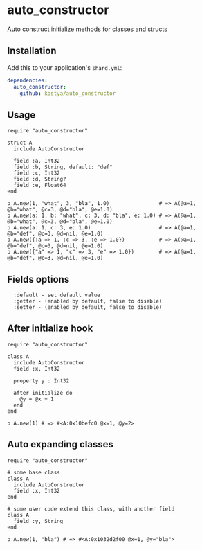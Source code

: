 # auto_constructor

Auto construct initialize methods for classes and structs

## Installation

Add this to your application's `shard.yml`:

```yaml
dependencies:
  auto_constructor:
    github: kostya/auto_constructor
```

## Usage

```crystal
require "auto_constructor"

struct A
  include AutoConstructor

  field :a, Int32
  field :b, String, default: "def"
  field :c, Int32
  field :d, String?
  field :e, Float64
end

p A.new(1, "what", 3, "bla", 1.0)                # => A(@a=1, @b="what", @c=3, @d="bla", @e=1.0)
p A.new(a: 1, b: "what", c: 3, d: "bla", e: 1.0) # => A(@a=1, @b="what", @c=3, @d="bla", @e=1.0)
p A.new(a: 1, c: 3, e: 1.0)                      # => A(@a=1, @b="def", @c=3, @d=nil, @e=1.0)
p A.new({:a => 1, :c => 3, :e => 1.0})           # => A(@a=1, @b="def", @c=3, @d=nil, @e=1.0)
p A.new({"a" => 1, "c" => 3, "e" => 1.0})        # => A(@a=1, @b="def", @c=3, @d=nil, @e=1.0)
```

## Fields options

```
  :default - set default value
  :getter - (enabled by default, false to disable)
  :setter - (enabled by default, false to disable)
```

## After initialize hook

```crystal
require "auto_constructor"

class A
  include AutoConstructor
  field :x, Int32

  property y : Int32

  after_initialize do
    @y = @x + 1
  end
end

p A.new(1) # => #<A:0x10befc0 @x=1, @y=2>
```

## Auto expanding classes

```crystal
require "auto_constructor"

# some base class
class A
  include AutoConstructor
  field :x, Int32
end

# some user code extend this class, with another field
class A
  field :y, String
end

p A.new(1, "bla") # => #<A:0x1032d2f00 @x=1, @y="bla">
```